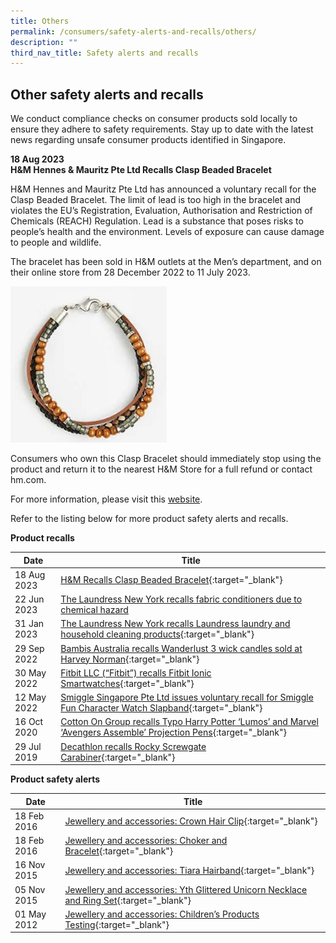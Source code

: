 ```yaml
---
title: Others
permalink: /consumers/safety-alerts-and-recalls/others/
description: ""
third_nav_title: Safety alerts and recalls
---
```

## Other safety alerts and recalls
We conduct compliance checks on consumer products sold locally to ensure they adhere to safety requirements. Stay up to date with the latest news regarding unsafe consumer products identified in Singapore.

**18 Aug 2023**<br>
**H&amp;M Hennes &amp; Mauritz Pte Ltd Recalls Clasp Beaded Bracelet**<br>

H&amp;M Hennes and Mauritz Pte Ltd has announced a voluntary recall for the Clasp Beaded Bracelet. The limit of lead is too high in the bracelet and violates the EU’s Registration, Evaluation, Authorisation and Restriction of Chemicals (REACH) Regulation. Lead is a substance that poses risks to people’s health and the environment. Levels of exposure can cause damage to people and wildlife. 

The bracelet has been sold in H&amp;M outlets at the Men’s department, and on their online store from 28 December 2022 to 11 July 2023. 

<img src="/images/product-safety-alerts-and-recalls/children-products/hnm-clasp-bracelet.png" style="width:250px;height:250px;"><br>


Consumers who own this Clasp Bracelet should immediately stop using the product and return it to the nearest H&amp;M Store for a full refund or contact hm.com. 

For more information, please visit this [website](https://www2.hm.com/en_sg/customer-service/product-and-quality/recalled-items.html).

Refer to the listing below for more product safety alerts and recalls.

**Product recalls**

|Date|Title|
|---|---|
|18 Aug 2023|[H&amp;M Recalls Clasp Beaded Bracelet](/files/product-safety-alerts-and-recalls/children-products/children-products-recall-2023-08-18-hnm-clasp-bracelet.pdf){:target="_blank"}|
|22 Jun 2023|[The Laundress New York recalls fabric conditioners due to chemical hazard](/files/product-safety-alerts-and-recalls/Others/others-recall-2023-06-22-thelaundress_fabricconditioner.pdf)
|31 Jan 2023|[The Laundress New York recalls Laundress laundry and household cleaning products](/files/product-safety-alerts-and-recalls/others/others-recall-2023-01-31-the-laundress.pdf){:target="_blank"}|
|29 Sep 2022|[Bambis Australia recalls Wanderlust 3 wick candles sold at Harvey Norman](/files/product-safety-alerts-and-recalls/recreational-products/recreational-products-recall-2022-09-29-Bambis-Australia-recalls-Wanderlust-3-wick-candles.pdf){:target="_blank"}|
|30 May 2022|[Fitbit LLC (“Fitbit”) recalls Fitbit Ionic Smartwatches](/files/product-safety-alerts-and-recalls/recreational-products/recreational-products-recall-2022-05-30-Fitbit-recalls-Fitbit-Ionic-Smartwatches.pdf){:target="_blank"}|
|12 May 2022|[Smiggle Singapore Pte Ltd issues voluntary recall for Smiggle Fun Character Watch Slapband](/files/product-safety-alerts-and-recalls/children-products/Smiggle-watch-12-May-2022.pdf){:target="_blank"}|
|16 Oct 2020 &nbsp; &nbsp; |[Cotton On Group recalls Typo Harry Potter ‘Lumos’ and Marvel ‘Avengers Assemble’ Projection Pens](/files/product-safety-alerts-and-recalls/children-products/children-products-recall-2020-10-16-cotton-on-group-recalls-typo-harry-potter-projection-pens.pdf){:target="_blank"}|
|29 Jul 2019|[Decathlon recalls Rocky Screwgate Carabiner](/files/product-safety-alerts-and-recalls/recreational-products/recreational-products-recall-2019-07-29-decathlon-recalls-rocky-screwgate-carabiner.pdf){:target="_blank"}|

**Product safety alerts**

|Date|Title|
|---|---|
|18 Feb 2016|[Jewellery and accessories: Crown Hair Clip](/files/product-safety-alerts-and-recalls/children-products/children-products-alert-2016-02-18-crown-hair-clip.pdf){:target="_blank"}|
|18 Feb 2016|[Jewellery and accessories: Choker and Bracelet](/files/product-safety-alerts-and-recalls/children-products/children-products-alert-2016-02-18-choker-and-bracelet.pdf){:target="_blank"}|
|16 Nov 2015|[Jewellery and accessories: Tiara Hairband](/files/product-safety-alerts-and-recalls/children-products/children-products-alert-2015-11-16-tiara-hairband.pdf){:target="_blank"}|
|05 Nov 2015|[Jewellery and accessories: Yth Glittered Unicorn Necklace and Ring Set](/files/product-safety-alerts-and-recalls/children-products/children-products-alert-2015-11-05-yth-glittered-unicorn-necklace-and-ring-set.pdf){:target="_blank"}|
|01 May 2012|[Jewellery and accessories: Children’s Products Testing](/files/product-safety-alerts-and-recalls/children-products/children-products-alert-2012-05-01-children-products-testing.pdf){:target="_blank"}|